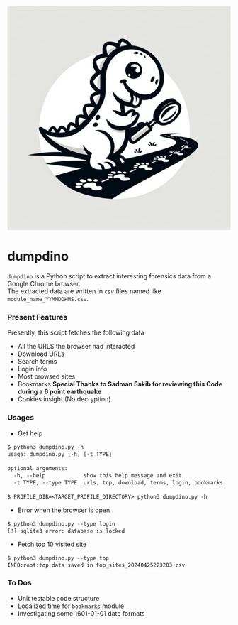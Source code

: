 ![Dino Logo](assets/dino_logo.png)  
# dumpdino

`dumpdino` is a Python script to extract interesting forensics data from a Google Chrome browser.   
The extracted data are written in `csv` files named like `module_name_YYMMDDHMS.csv`.  
### Present Features 
Presently, this script fetches the following data 
- All the URLS the browser had interacted 
- Download URLs 
- Search terms 
- Login info 
- Most browsed sites
- Bookmarks **Special Thanks to Sadman Sakib for reviewing this Code during a 6 point earthquake**
- Cookies insight (No decryption).
### Usages  
- Get help
```commandline
$ python3 dumpdino.py -h
usage: dumpdino.py [-h] [-t TYPE]

optional arguments:
  -h, --help            show this help message and exit
  -t TYPE, --type TYPE  urls, top, download, terms, login, bookmarks

$ PROFILE_DIR=<TARGET_PROFILE_DIRECTORY> python3 dumpdino.py -h

```
- Error when the browser is open 
```commandline
$ python3 dumpdino.py --type login
[!] sqlite3 error: database is locked
```
- Fetch top 10 visited site 
```commandline
$ python3 dumpdino.py --type top
INFO:root:top data saved in top_sites_20240425223203.csv
```

### To Dos
- Unit testable code structure 
- Localized time for `bookmarks` module
- Investigating some 1601-01-01 date formats
